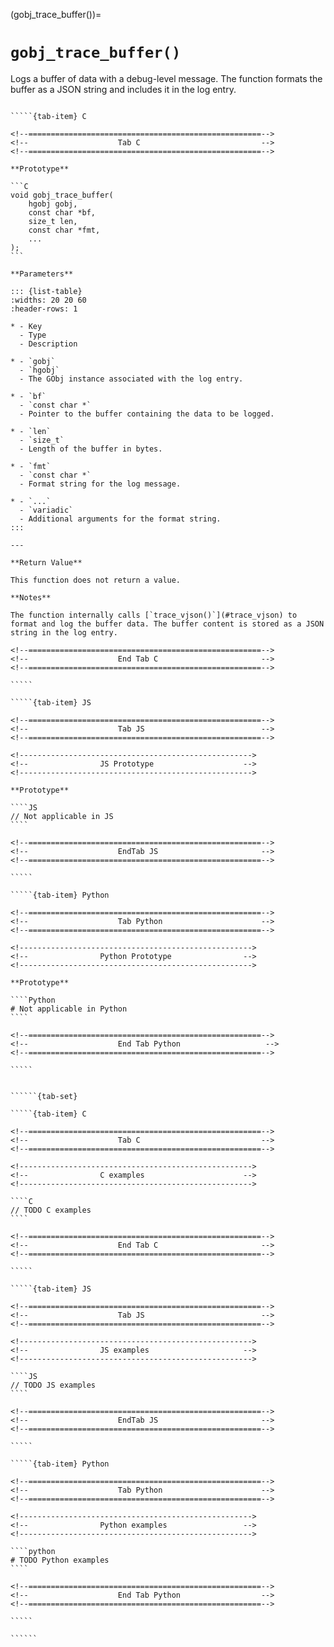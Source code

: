 <!-- ============================================================== -->
(gobj_trace_buffer())=
# `gobj_trace_buffer()`
<!-- ============================================================== -->

Logs a buffer of data with a debug-level message. The function formats the buffer as a JSON string and includes it in the log entry.

<!------------------------------------------------------------>
<!--                    Prototypes                          -->
<!------------------------------------------------------------>

``````{tab-set}

`````{tab-item} C

<!--====================================================-->
<!--                    Tab C                           -->
<!--====================================================-->

**Prototype**

```C
void gobj_trace_buffer(
    hgobj gobj,      
    const char *bf,  
    size_t len,      
    const char *fmt, 
    ...              
);
```

**Parameters**

::: {list-table}
:widths: 20 20 60
:header-rows: 1

* - Key
  - Type
  - Description

* - `gobj`
  - `hgobj`
  - The GObj instance associated with the log entry.

* - `bf`
  - `const char *`
  - Pointer to the buffer containing the data to be logged.

* - `len`
  - `size_t`
  - Length of the buffer in bytes.

* - `fmt`
  - `const char *`
  - Format string for the log message.

* - `...`
  - `variadic`
  - Additional arguments for the format string.
:::

---

**Return Value**

This function does not return a value.

**Notes**

The function internally calls [`trace_vjson()`](#trace_vjson) to format and log the buffer data. The buffer content is stored as a JSON string in the log entry.

<!--====================================================-->
<!--                    End Tab C                       -->
<!--====================================================-->

`````

`````{tab-item} JS

<!--====================================================-->
<!--                    Tab JS                          -->
<!--====================================================-->

<!---------------------------------------------------->
<!--                JS Prototype                    -->
<!---------------------------------------------------->

**Prototype**

````JS
// Not applicable in JS
````

<!--====================================================-->
<!--                    EndTab JS                       -->
<!--====================================================-->

`````

`````{tab-item} Python

<!--====================================================-->
<!--                    Tab Python                      -->
<!--====================================================-->

<!---------------------------------------------------->
<!--                Python Prototype                -->
<!---------------------------------------------------->

**Prototype**

````Python
# Not applicable in Python
````

<!--====================================================-->
<!--                    End Tab Python                   -->
<!--====================================================-->

`````

``````

<!------------------------------------------------------------>
<!--                    Examples                            -->
<!------------------------------------------------------------>

```````{dropdown} Examples

``````{tab-set}

`````{tab-item} C

<!--====================================================-->
<!--                    Tab C                           -->
<!--====================================================-->

<!---------------------------------------------------->
<!--                C examples                      -->
<!---------------------------------------------------->

````C
// TODO C examples
````

<!--====================================================-->
<!--                    End Tab C                       -->
<!--====================================================-->

`````

`````{tab-item} JS

<!--====================================================-->
<!--                    Tab JS                          -->
<!--====================================================-->

<!---------------------------------------------------->
<!--                JS examples                     -->
<!---------------------------------------------------->

````JS
// TODO JS examples
````

<!--====================================================-->
<!--                    EndTab JS                       -->
<!--====================================================-->

`````

`````{tab-item} Python

<!--====================================================-->
<!--                    Tab Python                      -->
<!--====================================================-->

<!---------------------------------------------------->
<!--                Python examples                 -->
<!---------------------------------------------------->

````python
# TODO Python examples
````

<!--====================================================-->
<!--                    End Tab Python                  -->
<!--====================================================-->

`````

``````

```````
